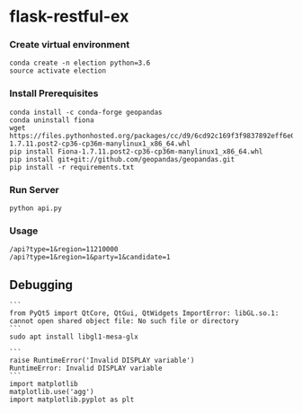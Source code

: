 # flask-restful-ex

### Create virtual environment
	conda create -n election python=3.6
	source activate election

### Install Prerequisites
	conda install -c conda-forge geopandas
	conda uninstall fiona
	wget https://files.pythonhosted.org/packages/cc/d9/6cd92c169f3f9837892eff6e0f4be310d6b93e3ac4125ff88d2a50c5fe0c/Fiona-1.7.11.post2-cp36-cp36m-manylinux1_x86_64.whl
	pip install Fiona-1.7.11.post2-cp36-cp36m-manylinux1_x86_64.whl
	pip install git+git://github.com/geopandas/geopandas.git
	pip install -r requirements.txt

### Run Server
	python api.py

### Usage
	/api?type=1&region=11210000
	/api?type=1&region=1&party=1&candidate=1

## Debugging
	```
	from PyQt5 import QtCore, QtGui, QtWidgets ImportError: libGL.so.1: cannot open shared object file: No such file or directory
	```
	sudo apt install libgl1-mesa-glx

	```
	raise RuntimeError('Invalid DISPLAY variable')
	RuntimeError: Invalid DISPLAY variable
	```
	import matplotlib
	matplotlib.use('agg')
	import matplotlib.pyplot as plt